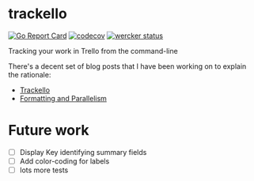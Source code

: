 # trackello
[![Go Report Card](https://goreportcard.com/badge/github.com/klauern/trackello)](https://goreportcard.com/report/github.com/klauern/trackello)
[![codecov](https://codecov.io/gh/klauern/trackello/branch/master/graph/badge.svg)](https://codecov.io/gh/klauern/trackello)
[![wercker status](https://app.wercker.com/status/0d8fcf888b7cf0be0f4e0678b179c341/m "wercker status")](https://app.wercker.com/project/bykey/0d8fcf888b7cf0be0f4e0678b179c341)

Tracking your work in Trello from the command-line

There's a decent set of blog posts that I have been working on to explain the rationale:

* [Trackello](http://blog.nickklauer.info/2016/trackello/)
* [Formatting and Parallelism](http://blog.nickklauer.info/2016/trackello_parallelism/)

# Future work

- [ ] Display Key identifying summary fields
- [ ] Add color-coding for labels
- [ ] lots more tests
